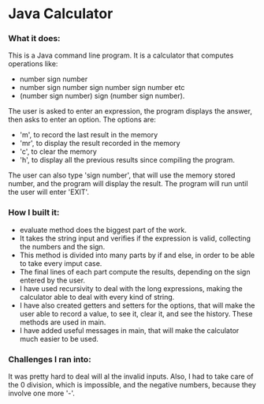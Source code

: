 # Java Calculator

### What it does:

This is a Java command line program. It is a calculator that computes operations like:
- number sign number
- number sign number sign number sign number etc
- (number sign number) sign (number sign number).

The user is asked to enter an expression, the program displays the answer, then asks to enter an option. The options are:
- 'm', to record the last result in the memory
- 'mr', to display the result recorded in the memory
- 'c', to clear the memory
- 'h', to display all the previous results since compiling the program.

The user can also type 'sign number', that will use the memory stored number, and the program will display the result. The program will run until the user will enter 'EXIT'.

### How I built it:

- evaluate method does the biggest part of the work.
- It takes the string input and verifies if the expression is valid, collecting the numbers and the sign.
- This method is divided into many parts by if and else, in order to be able to take every imput case.
- The final lines of each part compute the results, depending on the sign entered by the user.
- I have used recursivity to deal with the long expressions, making the calculator able to deal with every kind of string.
- I have also created getters and setters for the options, that will make the user able to record a value, to see it, clear it, and see the history. These methods are used in main.
- I have added useful messages in main, that will make the calculator much easier to be used.

### Challenges I ran into:

It was pretty hard to deal will al the invalid inputs. Also, I had to take care of the 0 division, which is impossible, and the negative numbers, because they involve one more '-'.
